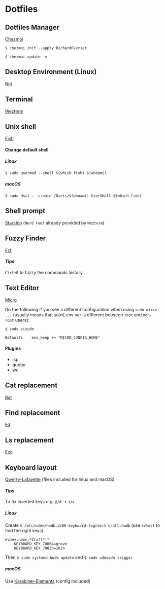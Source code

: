 # Dotfiles
## Dotfiles Manager
[Chezmoi](https://www.chezmoi.io/)
```
$ chezmoi init --apply RichardFevrier
```
```
$ chezmoi update -v
```
## Desktop Environment (Linux)
[Niri](https://github.com/YaLTeR/niri)
## Terminal
[Wezterm](https://wezfurlong.org/wezterm/index.html)
## Unix shell
[Fish](https://fishshell.com/)
#### Change default shell
##### Linux
```
$ sudo usermod --shell $(which fish) $(whoami)
```
##### macOS
```
$ sudo dscl . -create /Users/$(whoami) UserShell $(which fish)
```
## Shell prompt
[Starship](https://starship.rs/) (`Nerd Font` already provided by `Wezterm`)
## Fuzzy Finder
[Fzf](https://github.com/junegunn/fzf)
#### Tips
`Ctrl+R` to fuzzy the commands history
## Text Editor
[Micro](https://micro-editor.github.io/)

Do the following if you see a different configuration when using `sudo micro ...` (usually means that `$HOME` env var is different between `root` and `non-root` users):
```
$ sudo visudo
```
```
Defaults    env_keep += "MICRO_CONFIG_HOME"
```
#### Plugins
- lsp
- quoter
- wc
## Cat replacement
[Bat](https://github.com/sharkdp/bat)
## Find replacement
[Fd](https://github.com/sharkdp/fd)
## Ls replacement
[Eza](https://github.com/eza-community/eza)
## Keyboard layout
[Qwerty-Lafayette](https://github.com/fabi1cazenave/qwerty-lafayette) (files included for linux and macOS)
#### Tips
To fix inverted keys e.g: `@/#` -> `</>`
##### Linux
Create `$ /etc/udev/hwdb.d/60-keyboard-logitech-craft.hwdb` (use `evtest` to find the right keys)
```
evdev:name:*Craft*:*
    KEYBOARD_KEY_70064=grave
    KEYBOARD_KEY_70035=102n
```
Then `$ sudo systemd-hwdb update` and `$ sudo udevadm trigger`  
##### macOS
Use [Karabiner-Elements](https://karabiner-elements.pqrs.org/) (config included)
